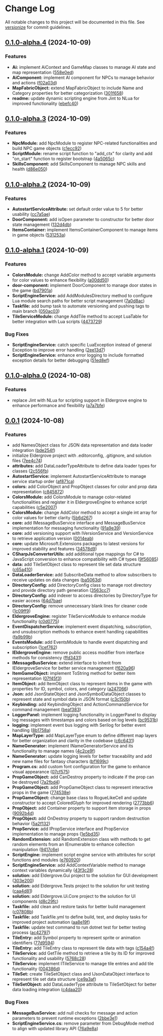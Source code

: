 # Change Log

All notable changes to this project will be documented in this file. See [versionize](https://github.com/versionize/versionize) for commit guidelines.

<a name="0.1.0-alpha.4"></a>
## [0.1.0-alpha.4](https://www.github.com/tgiachi/Eldergrove/releases/tag/v0.1.0-alpha.4) (2024-10-09)

### Features

* **Ai:** implement AiContext and GameMap classes to manage AI state and map representation ([558e0ed](https://www.github.com/tgiachi/Eldergrove/commit/558e0ed82044166dd2c9abd823f8ea7a04e191f1))
* **AiComponent:** implement AI component for NPCs to manage behavior and actions ([f02a03d](https://www.github.com/tgiachi/Eldergrove/commit/f02a03dbde8e36e5aaec2aa2a5b3630f633325bf))
* **MapFabricObject:** extend MapFabricObject to include Name and Category properties for better categorization ([301f658](https://www.github.com/tgiachi/Eldergrove/commit/301f658f587f51f73e23208c8ef1c6515deaeb44))
* **readme:** update dynamic scripting engine from Jint to NLua for improved functionality ([ebefc40](https://www.github.com/tgiachi/Eldergrove/commit/ebefc401aeb4db85915d93ce04093bcf4efec632))

<a name="0.1.0-alpha.3"></a>
## [0.1.0-alpha.3](https://www.github.com/tgiachi/Eldergrove/releases/tag/v0.1.0-alpha.3) (2024-10-09)

### Features

* **NpcModule:** add NpcModule to register NPC-related functionalities and build NPC game objects ([c1ecc92](https://www.github.com/tgiachi/Eldergrove/commit/c1ecc92de7a2611f4eb7d734c278502e515bb9a4))
* **ScriptModule:** rename script function to "add_ctx" for clarity and add "on_start" function to register bootstrap ([4a5065c](https://www.github.com/tgiachi/Eldergrove/commit/4a5065c8217486c7e08328357efa661ce17f3b92))
* **SkillsComponent:** add SkillsComponent to manage NPC skills and health ([d86e050](https://www.github.com/tgiachi/Eldergrove/commit/d86e0500c09c3714dc424cce8f30827cb4b240d3))

<a name="0.1.0-alpha.2"></a>
## [0.1.0-alpha.2](https://www.github.com/tgiachi/Eldergrove/releases/tag/v0.1.0-alpha.2) (2024-10-09)

### Features

* **AutostartServiceAttribute:** set default order value to 5 for better usability ([cc7a5ae](https://www.github.com/tgiachi/Eldergrove/commit/cc7a5aed74c5f70e3ff6297f2235baccbc6ce469))
* **DoorComponent:** add isOpen parameter to constructor for better door state management ([132d4db](https://www.github.com/tgiachi/Eldergrove/commit/132d4db7743b054b5f648ee09b2b246467bcacf9))
* **ItemsContainer:** implement ItemsContainerComponent to manage items in game objects ([531253a](https://www.github.com/tgiachi/Eldergrove/commit/531253a5c3e5b2932f912e7c0e65d6f4f4b5fb57))

<a name="0.1.0-alpha.1"></a>
## [0.1.0-alpha.1](https://www.github.com/tgiachi/Eldergrove/releases/tag/v0.1.0-alpha.1) (2024-10-09)

### Features

* **ColorsModule:** change AddColor method to accept variable arguments for color values to enhance flexibility ([a00dd50](https://www.github.com/tgiachi/Eldergrove/commit/a00dd50ef9bc31d151192813694f7f3ef4a827f9))
* **door-component:** implement DoorComponent to manage door states in the game ([bd7901a](https://www.github.com/tgiachi/Eldergrove/commit/bd7901a0932d5c26ae0452ba2183bcd78e40d222))
* **ScriptEngineService:** add AddModulesDirectory method to configure Lua module search paths for better script management ([7a0d8ac](https://www.github.com/tgiachi/Eldergrove/commit/7a0d8acabd7b74e96ac8b655c0dcad1a7fd9c5f1))
* **Taskfile:** add bump task to automate versioning and pushing tags to main branch ([050ac03](https://www.github.com/tgiachi/Eldergrove/commit/050ac0362e15d3f3f1fb3c78c70578076d1e84a3))
* **TileServiceModule:** change AddTile method to accept LuaTable for better integration with Lua scripts ([4473729](https://www.github.com/tgiachi/Eldergrove/commit/4473729ab0feaafd3fb76de2ed7d4569a17e5472))

### Bug Fixes

* **ScriptEngineService:** catch specific LuaException instead of general Exception to improve error handling ([2ee13d7](https://www.github.com/tgiachi/Eldergrove/commit/2ee13d7d1dfaf80f379fc7989d4a96f97aadfff3))
* **ScriptEngineService:** enhance error logging to include formatted exception details for better debugging ([51ed8ef](https://www.github.com/tgiachi/Eldergrove/commit/51ed8efa7f6186c25ae817b91afff55c07438bc0))

<a name="0.1.0-alpha.0"></a>
## [0.1.0-alpha.0](https://www.github.com/tgiachi/Eldergrove/releases/tag/v0.1.0-alpha.0) (2024-10-08)

### Features

* replace Jint with NLua for scripting support in Eldergrove engine to enhance performance and flexibility ([a7a7bfe](https://www.github.com/tgiachi/Eldergrove/commit/a7a7bfe71eeee9c956cc5e6dd805d7fd31dbd8e8))

<a name="0.0.1"></a>
## [0.0.1](https://www.github.com/tgiachi/Eldergrove/releases/tag/v0.0.1) (2024-10-08)

### Features

* add NamesObject class for JSON data representation and data loader integration ([bde254f](https://www.github.com/tgiachi/Eldergrove/commit/bde254f999be418e92b37ef1928149f6e4d93214))
* initialize Eldergrove project with .editorconfig, .gitignore, and solution files ([7ee4c74](https://www.github.com/tgiachi/Eldergrove/commit/7ee4c741f9d3ba3b15884f526e46e43e30f2f387))
* **attributes:** add DataLoaderTypeAttribute to define data loader types for classes ([2c556fb](https://www.github.com/tgiachi/Eldergrove/commit/2c556fbc81c51f589d0102d753beec727b965a97))
* **AutostartService:** implement AutostartServiceAttribute to manage service startup order ([af871ca](https://www.github.com/tgiachi/Eldergrove/commit/af871ca40ff4abd524eb918b4ad24a4b12c8987b))
* **colors:** add ColorObject and PropObject classes for color and prop data representation ([c845872](https://www.github.com/tgiachi/Eldergrove/commit/c845872a29b056a8d5b2a4ec3dec09a5fd079fe1))
* **ColorsModule:** add ColorsModule to manage color-related functionalities and register it in EldergroveEngine to enhance script capabilities ([c5e2007](https://www.github.com/tgiachi/Eldergrove/commit/c5e2007d226313b25731c0b2cba7e5cb8fc93398))
* **ColorsModule:** change AddColor method to accept a single int array for color values for better clarity ([5b6d267](https://www.github.com/tgiachi/Eldergrove/commit/5b6d267d3e064c62625dde968aa703460bca49b9))
* **core:** add IMessageBusService interface and MessageBusService implementation for messaging functionality ([91a9e39](https://www.github.com/tgiachi/Eldergrove/commit/91a9e392e6e6ad2ad95178830413b10590dfa0d7))
* **core:** add versioning support with IVersionService and VersionService to retrieve application version ([0014eab](https://www.github.com/tgiachi/Eldergrove/commit/0014eab90f5c80a4e7a0a5b6085572f6bdb48c6d))
* **core:** update Microsoft.Extensions packages to latest versions for improved stability and features ([34578d9](https://www.github.com/tgiachi/Eldergrove/commit/34578d9af87aa3a5c25285f720ec8bef19aa7628))
* **CSharpJsConverterUtils:** add additional type mappings for C# to JavaScript conversion to enhance compatibility with C# types ([9f56085](https://www.github.com/tgiachi/Eldergrove/commit/9f56085813621f8bfc0c6aaf4b79f18a2146c6c6))
* **data:** add TileSetObject class to represent tile set data structure ([c65a410](https://www.github.com/tgiachi/Eldergrove/commit/c65a4104bc84b149c72497cd5844269cb62ce67f))
* **DataLoaderService:** add SubscribeData method to allow subscribers to receive updates on data changes ([ba5063d](https://www.github.com/tgiachi/Eldergrove/commit/ba5063d78a92534b3d415b126d6ddff691cf860e))
* **DirectoryConfig:** add DirectoryConfig class to manage root directory and provide directory path generation ([3563cc7](https://www.github.com/tgiachi/Eldergrove/commit/3563cc730c3b0423eced0dc1fa8e99d26c835ea1))
* **DirectoryConfig:** add indexer to access directories by DirectoryType for easier access ([64d7bae](https://www.github.com/tgiachi/Eldergrove/commit/64d7baef1f7a18530972618395c27ff1ce4a6f01))
* **DirectoryConfig:** remove unnecessary blank lines for cleaner code ([1c09ff9](https://www.github.com/tgiachi/Eldergrove/commit/1c09ff9ba633a6cf5d51ef109556ef67c099b4ae))
* **EldergroveEngine:** register TileServiceModule to enhance module functionality ([c0d0775](https://www.github.com/tgiachi/Eldergrove/commit/c0d0775a8eda9cff99a2d32e634b4cf4b1a101db))
* **EventDispatcherService:** implement event dispatching, subscription, and unsubscription methods to enhance event handling capabilities ([fa9b99b](https://www.github.com/tgiachi/Eldergrove/commit/fa9b99bf7c502ab3c7299a9bb353cef65d4ef011))
* **EventsModule:** add EventsModule to handle event dispatching and subscription ([1cef762](https://www.github.com/tgiachi/Eldergrove/commit/1cef762a09438e303ec8f6a66f11711cdd8c265a))
* **IEldergroveEngine:** remove public access modifier from interface methods for consistency ([ffd3431](https://www.github.com/tgiachi/Eldergrove/commit/ffd34312ab1028f779fb841f475868fcb37bcee1))
* **IMessageBusService:** extend interface to inherit from IEldergroveService for better service management ([f620a96](https://www.github.com/tgiachi/Eldergrove/commit/f620a964c6ba296e4c39998273dffecfd53dda0d))
* **ItemGameObject:** implement ToString method for better item representation ([07f45f3](https://www.github.com/tgiachi/Eldergrove/commit/07f45f32ea063f6677fa7b57e15f67831dca3539))
* **ItemObject:** add ItemObject class to represent items in the game with properties for ID, symbol, colors, and category ([a247066](https://www.github.com/tgiachi/Eldergrove/commit/a247066829f3b3e001ee3f3c9704d8da97b18c46))
* **Json:** add JsonStateObject and JsonSymbolDataObject classes to represent state and symbol data in JSON format ([c3c150b](https://www.github.com/tgiachi/Eldergrove/commit/c3c150b2d5d969c8bc822b9592f11466e09d297f))
* **Keybinding:** add KeybindingObject and ActionCommandService for command management ([beaf383](https://www.github.com/tgiachi/Eldergrove/commit/beaf383c427eb8fa996260d31d3019612be96131))
* **LoggerPanel:** implement logging functionality in LoggerPanel to display log messages with timestamps and colors based on log levels ([bc9531b](https://www.github.com/tgiachi/Eldergrove/commit/bc9531b5514f81fb953a76ff6cfac2f20224bc02))
* **logging:** implement event bus logging with Serilog for better event handling ([8b1758a](https://www.github.com/tgiachi/Eldergrove/commit/8b1758a0686ecc1a09cca5bbe14851865796ae09))
* **MapLayerType:** add MapLayerType enum to define different map layers for better organization and clarity in the codebase ([c6c6431](https://www.github.com/tgiachi/Eldergrove/commit/c6c643110806d108f15863cd9a57720ef992d7ba))
* **NameGenerator:** implement INameGeneratorService and its functionality to manage names ([4c2ce9f](https://www.github.com/tgiachi/Eldergrove/commit/4c2ce9fabcfcc48613dae1ffc556b6d556f9814e))
* **NameGenerator:** update logging levels for better traceability and add new name files for fantasy characters ([bf1699c](https://www.github.com/tgiachi/Eldergrove/commit/bf1699c5f409d5e5b9fcef744f5faa3f66609aab))
* **Program.cs:** add custom font configuration for the game to enhance visual appearance ([07cf575](https://www.github.com/tgiachi/Eldergrove/commit/07cf57547fafe411294288e2b0f8708536b162ef))
* **PropGameObject:** add CanDestroy property to indicate if the prop can be destroyed ([7a2fbd4](https://www.github.com/tgiachi/Eldergrove/commit/7a2fbd49d011e0ed1c5bfb24289ac25e65b0a18f))
* **PropGameObject:** add PropGameObject class to represent interactive props in the game ([774538e](https://www.github.com/tgiachi/Eldergrove/commit/774538e6ef1223a1f8a9580559f4de61f3a67f2c))
* **PropGameObject:** change base class to RogueLikeCell and update constructor to accept ColoredGlyph for improved rendering ([2773bb6](https://www.github.com/tgiachi/Eldergrove/commit/2773bb6edb60e506f26837fdeb9602fed4a35f53))
* **PropObject:** add Container property to support item storage in props ([9092b4d](https://www.github.com/tgiachi/Eldergrove/commit/9092b4d78bd52e483a2beef17d5a7e22dbc3e19d))
* **PropObject:** add OnDestroy property to support random destruction behavior ([5a2f132](https://www.github.com/tgiachi/Eldergrove/commit/5a2f13238415f552d871605648f437f4e6e01211))
* **PropService:** add IPropService interface and PropService implementation to manage props ([1e5bd35](https://www.github.com/tgiachi/Eldergrove/commit/1e5bd350c1cc6d572140650f27cf35d3cffb9311))
* **RandomExtension:** add RandomExtension class with methods to get random elements from an IEnumerable to enhance collection manipulation ([9417c6e](https://www.github.com/tgiachi/Eldergrove/commit/9417c6e95cb4a284d350b421610cc080d739312f))
* **ScriptEngine:** implement script engine service with attributes for script functions and modules ([e760920](https://www.github.com/tgiachi/Eldergrove/commit/e76092073701ca580e6b41dfcee8e8c9148dd7d8))
* **ScriptEngineService:** add AddContextVariable method to manage context variables dynamically ([43f3c28](https://www.github.com/tgiachi/Eldergrove/commit/43f3c2896d96e9b05ee6286f0a6df2fd366ed083))
* **solution:** add Eldergrove.Gui project to the solution for GUI development ([303e200](https://www.github.com/tgiachi/Eldergrove/commit/303e2007fc6743953725bd836649fcec12b9f48e))
* **solution:** add Eldergrove.Tests project to the solution for unit testing ([caa4d81](https://www.github.com/tgiachi/Eldergrove/commit/caa4d815708481e065a58b422338b2db406f6758))
* **solution:** add Eldergrove.Ui.Core project to the solution for UI components ([d8c29fc](https://www.github.com/tgiachi/Eldergrove/commit/d8c29fc81fb6eb111bbabc0e09bb0afbb98a1196))
* **Taskfile:** add clean and restore tasks for better build management ([c07808b](https://www.github.com/tgiachi/Eldergrove/commit/c07808b2e7e7fcd193e0aa4b17517a08ae8290f1))
* **Taskfile:** add Taskfile.yml to define build, test, and deploy tasks for improved project automation ([aa8e19f](https://www.github.com/tgiachi/Eldergrove/commit/aa8e19f58f9bdbf492016ec1c050a65dfaba06f9))
* **Taskfile:** update test command to run dotnet test for better testing process ([ac42797](https://www.github.com/tgiachi/Eldergrove/commit/ac427976910d4753a8d56e71b2e7013d33cbf070))
* **TileEntry:** add Symbol property to represent sprite or animation identifiers ([77d9594](https://www.github.com/tgiachi/Eldergrove/commit/77d95943938bc76236937a4ce40e9b2b3cc01b28))
* **TileEntry:** add TileEntry class to represent tile data with tags ([c154a4f](https://www.github.com/tgiachi/Eldergrove/commit/c154a4fbb2eef231d3a3e8a644312bd2c60597c3))
* **TileService:** add GetTile method to retrieve a tile by its ID for improved functionality and usability ([5768c28](https://www.github.com/tgiachi/Eldergrove/commit/5768c2865d13d03d8e1053dea3e4145dfdadd595))
* **TileService:** implement ITileService to manage tile entries and add tile functionality ([004386d](https://www.github.com/tgiachi/Eldergrove/commit/004386d5066bd0c59e9c4ea4a6b122084f05805a))
* **TileSet:** create TileSetObject class and IJsonDataObject interface to represent tile set data structure ([ce9a3af](https://www.github.com/tgiachi/Eldergrove/commit/ce9a3afbb6840388f7d3cfbd82605f5521405ae0))
* **TileSetObject:** add DataLoaderType attribute to TileSetObject for better data loading integration ([c4daa20](https://www.github.com/tgiachi/Eldergrove/commit/c4daa2078c2f2583cdd68431a3965620f0d9fe04))

### Bug Fixes

* **MessageBusService:** add null checks for message and action parameters to prevent runtime exceptions ([2bbe3e1](https://www.github.com/tgiachi/Eldergrove/commit/2bbe3e1afe569a7eee6486283a0a9e3f0acc5e98))
* **ScriptEngineService.cs:** remove parameter from DebugMode method to align with updated library API ([76a9e8a](https://www.github.com/tgiachi/Eldergrove/commit/76a9e8a0adff5b5adc15bb447d88f22fe08d9a03))

